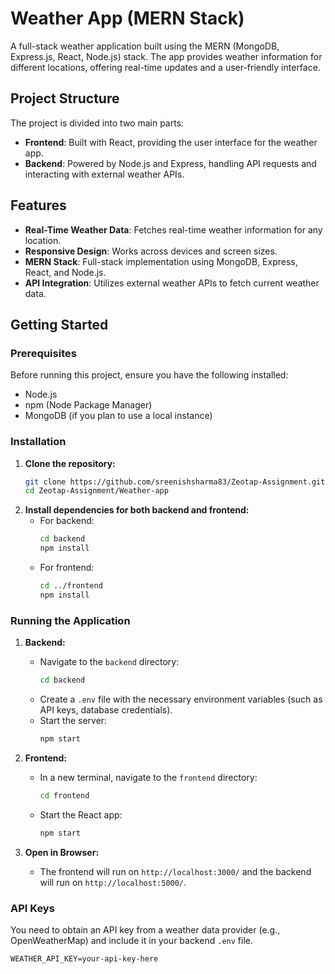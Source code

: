 # Weather App (MERN Stack)

A full-stack weather application built using the MERN (MongoDB, Express.js, React, Node.js) stack. The app provides weather information for different locations, offering real-time updates and a user-friendly interface.

## Project Structure

The project is divided into two main parts:

- **Frontend**: Built with React, providing the user interface for the weather app.
- **Backend**: Powered by Node.js and Express, handling API requests and interacting with external weather APIs.

## Features

- **Real-Time Weather Data**: Fetches real-time weather information for any location.
- **Responsive Design**: Works across devices and screen sizes.
- **MERN Stack**: Full-stack implementation using MongoDB, Express, React, and Node.js.
- **API Integration**: Utilizes external weather APIs to fetch current weather data.

## Getting Started

### Prerequisites

Before running this project, ensure you have the following installed:

- Node.js
- npm (Node Package Manager)
- MongoDB (if you plan to use a local instance)

### Installation

1. **Clone the repository:**
   ```bash
   git clone https://github.com/sreenishsharma83/Zeotap-Assignment.git
   cd Zeotap-Assignment/Weather-app
2. **Install dependencies for both backend and frontend:**
   - For backend:
     ```bash
     cd backend
     npm install
     ```
   - For frontend:
     ```bash
     cd ../frontend
     npm install
     ```

### Running the Application

1. **Backend:**
   - Navigate to the `backend` directory:
     ```bash
     cd backend
     ```
   - Create a `.env` file with the necessary environment variables (such as API keys, database credentials).
   - Start the server:
     ```bash
     npm start
     ```

2. **Frontend:**
   - In a new terminal, navigate to the `frontend` directory:
     ```bash
     cd frontend
     ```
   - Start the React app:
     ```bash
     npm start
     ```

3. **Open in Browser:**
   - The frontend will run on `http://localhost:3000/` and the backend will run on `http://localhost:5000/`.

### API Keys

You need to obtain an API key from a weather data provider (e.g., OpenWeatherMap) and include it in your backend `.env` file.

```env
WEATHER_API_KEY=your-api-key-here
